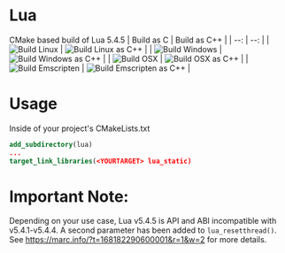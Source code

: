# Lua
CMake based build of Lua 5.4.5
| Build as C | Build as C++ |
| --: | --: |
| ![Build Linux](https://github.com/walterschell/Lua/actions/workflows/build-linux.yml/badge.svg?branch=master) | ![Build Linux as C++](https://github.com/walterschell/Lua/actions/workflows/build-linux-cxx.yml/badge.svg?branch=master) |
| ![Build Windows](https://github.com/walterschell/Lua/actions/workflows/build-windows.yml/badge.svg?branch=master) | ![Build Windows as C++](https://github.com/walterschell/Lua/actions/workflows/build-windows-cxx.yml/badge.svg?branch=master) |
| ![Build OSX](https://github.com/walterschell/Lua/actions/workflows/build-osx.yml/badge.svg?branch=master) | ![Build OSX as C++](https://github.com/walterschell/Lua/actions/workflows/build-osx-cxx.yml/badge.svg?branch=master) |
| ![Build Emscripten](https://github.com/walterschell/Lua/actions/workflows/build-emscripten.yml/badge.svg?branch=master) | ![Build Emscripten as C++](https://github.com/walterschell/Lua/actions/workflows/build-emscripten-cxx.yml/badge.svg?branch=master) |
# Usage
Inside of your project's CMakeLists.txt
```cmake
add_subdirectory(lua)
...
target_link_libraries(<YOURTARGET> lua_static)
```

# Important Note:
Depending on your use case, Lua v5.4.5 is API and ABI incompatible with v5.4.1-v5.4.4. A second parameter has been added to `lua_resetthread()`. See https://marc.info/?t=168182290600001&r=1&w=2 for more details.